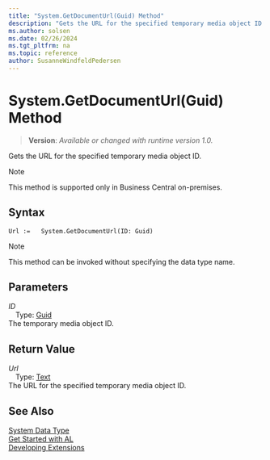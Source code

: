 ```yaml
---
title: "System.GetDocumentUrl(Guid) Method"
description: "Gets the URL for the specified temporary media object ID."
ms.author: solsen
ms.date: 02/26/2024
ms.tgt_pltfrm: na
ms.topic: reference
author: SusanneWindfeldPedersen
---
```

[//]: # (START>DO_NOT_EDIT)
[//]: # (IMPORTANT:Do not edit any of the content between here and the END>DO_NOT_EDIT.)
[//]: # (Any modifications should be made in the .xml files in the ModernDev repo.)
# System.GetDocumentUrl(Guid) Method
> **Version**: _Available or changed with runtime version 1.0._

Gets the URL for the specified temporary media object ID.

> [!NOTE]
> This method is supported only in Business Central on-premises.

## Syntax
```AL
Url :=   System.GetDocumentUrl(ID: Guid)
```
> [!NOTE]
> This method can be invoked without specifying the data type name.
## Parameters
*ID*  
&emsp;Type: [Guid](../guid/guid-data-type.md)  
The temporary media object ID.  


## Return Value
*Url*  
&emsp;Type: [Text](../text/text-data-type.md)  
The URL for the specified temporary media object ID.


[//]: # (IMPORTANT: END>DO_NOT_EDIT)
## See Also
[System Data Type](system-data-type.md)  
[Get Started with AL](../../devenv-get-started.md)  
[Developing Extensions](../../devenv-dev-overview.md)